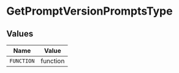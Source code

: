 # GetPromptVersionPromptsType


## Values

| Name       | Value      |
| ---------- | ---------- |
| `FUNCTION` | function   |
